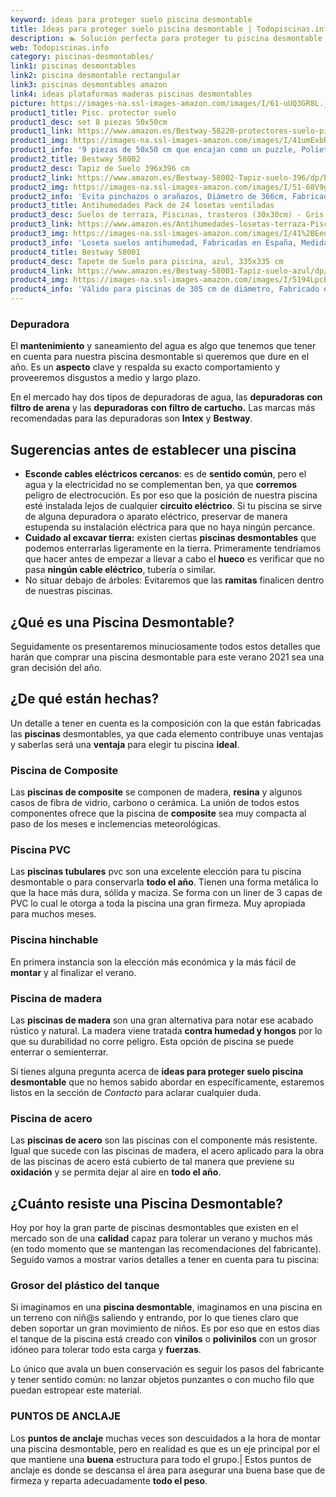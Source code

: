 ```yaml
---
keyword: ideas para proteger suelo piscina desmontable
title: Ideas para proteger suelo piscina desmontable | Todopiscinas.info
description: 🏊 Solución perfecta para proteger tu piscina desmontable este verano 2021. ¡ideas para proteger suelo piscina desmontable al mejor precio!
web: Todopiscinas.info
category: piscinas-desmontables/
link1: piscinas desmontables
link2: piscina desmontable rectangular
link3: piscinas desmontables amazon
link4: ideas plataformas maderas piscinas desmontables
picture: https://images-na.ssl-images-amazon.com/images/I/61-uUQ3GR8L.jpg
product1_title: Pisc. protector suelo
product1_desc: set 8 piezas 50x50cm
product1_link: https://www.amazon.es/Bestway-58220-protectores-suelo-piscinas/dp/B00FQD5KII?__mk_es_ES=%C3%85M%C3%85%C5%BD%C3%95%C3%91&crid=1REBN46ZQ4Z5S&dchild=1&keywords=suelo+piscina+desmontable&qid=1615937845&sprefix=suelo+piscina+desmontable%2Caps%2C188&sr=8-3&linkCode=ll1&tag=todopiscinas0e-21&linkId=58fa726c3f55b8c151e9d0317bb1c255&language=es_ES&ref_=as_li_ss_tl
product1_img: https://images-na.ssl-images-amazon.com/images/I/41umExbR8zL.jpg
product1_info: '9 piezas de 50x50 cm que encajan como un puzzle, Polietileno esponjoso, Protección frente a pinchazos'
product2_title: Bestway 58002
product2_desc: Tapiz de Suelo 396x396 cm
product2_link: https://www.amazon.es/Bestway-58002-Tapiz-suelo-396/dp/B000FLRR0U?__mk_es_ES=%C3%85M%C3%85%C5%BD%C3%95%C3%91&crid=1REBN46ZQ4Z5S&dchild=1&keywords=suelo+piscina+desmontable&qid=1615937905&sprefix=suelo+piscina+desmontable%2Caps%2C188&sr=8-5&linkCode=ll1&tag=todopiscinas0e-21&linkId=f966b92196227638ab724ef7f08b506d&language=es_ES&ref_=as_li_ss_tl
product2_img: https://images-na.ssl-images-amazon.com/images/I/51-68V9g2qL.jpg
product2_info: 'Evita pinchazos o arañazos, Diámetro de 366cm, Fabricado en PVC resistente'
product3_title: Antihumedades Pack de 24 losetas ventiladas 
product3_desc: Suelos de terraza, Piscinas, trasteros (30x30cm) - Gris
product3_link: https://www.amazon.es/Antihumedades-losetas-terraza-Piscinas-trasteros/dp/B089Y98J87?__mk_es_ES=%C3%85M%C3%85%C5%BD%C3%95%C3%91&crid=1REBN46ZQ4Z5S&dchild=1&keywords=suelo+piscina+desmontable&qid=1615938055&sprefix=suelo+piscina+desmontable%2Caps%2C188&sr=8-3&linkCode=ll1&tag=todopiscinas0e-21&linkId=ed309b245c72298d5405cd3a03372a44&language=es_ES&ref_=as_li_ss_tl
product3_img: https://images-na.ssl-images-amazon.com/images/I/41%2BEeq7u0sL.jpg
product3_info: 'Loseta suelos antihumedad, Fabricadas en España, Medidas Losetas: 30x30x1,5 cm, Montaje fácil y seguro'
product4_title: Bestway 58001
product4_desc: Tapete de Suelo para piscina, azul, 335x335 cm
product4_link: https://www.amazon.es/Bestway-58001-Tapiz-suelo-azul/dp/B0017XO0FA?__mk_es_ES=%C3%85M%C3%85%C5%BD%C3%95%C3%91&crid=1REBN46ZQ4Z5S&dchild=1&keywords=suelo+piscina+desmontable&qid=1615938140&sprefix=suelo+piscina+desmontable%2Caps%2C188&sr=8-5&linkCode=ll1&tag=todopiscinas0e-21&linkId=303b4a5d7ac7f6dd90c4c1a77537ed51&language=es_ES&ref_=as_li_ss_tl
product4_img: https://images-na.ssl-images-amazon.com/images/I/5194LpcBRxL.jpg
product4_info: 'Válido para piscinas de 305 cm de diámetro, Fabricado en PVC, Color azul'
---
```




### Depuradora

El **mantenimiento** y saneamiento del agua es algo que tenemos que tener en cuenta para nuestra piscina desmontable si queremos que dure en el año. Es un **aspecto** clave y respalda su exacto comportamiento y proveeremos disgustos a medio y largo plazo.

En el mercado hay dos tipos de depuradoras de agua, las **depuradoras con filtro de arena** y  las **depuradoras** **con filtro de cartucho.** Las marcas más recomendadas para las depuradoras son **Intex** y **Bestway**.

<brand-panel :title=product1_title :desc=product1_desc :img=product1_img :link=product1_link></brand-panel>


## Sugerencias antes de establecer una piscina



*   **Esconde cables eléctricos cercanos**: es de **sentido común**, pero el agua y la electricidad no se complementan ben, ya que **corremos** peligro de electrocución. Es por eso que la posición de nuestra piscina esté instalada lejos de cualquier **circuito eléctrico**. Si tu piscina se sirve de alguna depuradora o aparato eléctrico, preservar de manera estupenda su instalación eléctrica para que no haya ningún percance.
*   **Cuidado al excavar tierra:** existen ciertas **piscinas desmontables** que podemos enterrarlas ligeramente en la tierra. Primeramente tendríamos que hacer antes de empezar a llevar a cabo el **hueco** es verificar que no pasa **ningún cable eléctrico**, tubería o similar.
*   No situar debajo de árboles: Evitaremos que las **ramitas** finalicen dentro de nuestras piscinas.
## ¿Qué es una Piscina Desmontable?



Seguidamente os presentaremos minuciosamente todos estos detalles que harán que comprar una piscina desmontable para este verano 2021 sea una gran decisión del año.

<external-banner></external-banner>



## ¿De qué  están hechas?

Un detalle a tener en cuenta es la composición con la que están fabricadas las **piscinas** desmontables, ya que cada elemento contribuye unas ventajas y saberlas  será una **ventaja** para elegir tu piscina **ideal**.


### Piscina de Composite

Las **piscinas de composite** se componen de madera, **resina** y algunos casos de fibra de vidrio, carbono o cerámica. La unión de todos estos componentes ofrece que la piscina de **composite** sea muy compacta al paso de los meses e inclemencias meteorológicas.


### Piscina  PVC

Las **piscinas tubulares** pvc son una excelente elección para tu piscina desmontable o para conservarla **todo el año**. Tienen una forma metálica lo que la hace más dura, sólida y maciza. Se forma con un liner de 3 capas de PVC lo cual le otorga a toda la piscina una gran firmeza. Muy apropiada para muchos meses.


### Piscina hinchable

En primera instancia son la elección más económica y la más fácil de **montar** y  al finalizar el verano.


### Piscina de madera

Las **piscinas de madera** son una gran alternativa para notar ese acabado rústico y natural. La madera viene tratada **contra humedad y hongos** por lo que su durabilidad no corre peligro. Esta opción de piscina se puede enterrar o semienterrar.

Si tienes alguna pregunta acerca de **ideas para proteger suelo piscina desmontable** que no hemos sabido abordar en específicamente, estaremos listos en la sección de _Contacto_ para aclarar cualquier duda.


### Piscina de acero

Las **piscinas de acero** son las piscinas con el componente más resistente. Igual que sucede con las piscinas de madera, el acero aplicado para la obra de las piscinas de acero está cubierto de tal manera que previene su **oxidación** y se permita dejar al aire en **todo el año**.


## ¿Cuánto resiste una Piscina Desmontable?

Hoy por hoy la gran parte de piscinas desmontables que existen en el mercado son de una **calidad** capaz para tolerar un verano y muchos más (en todo momento que se mantengan las recomendaciones del fabricante). Seguido vamos a mostrar varios detalles a tener en cuenta para tu piscina:


### Grosor del plástico del tanque

Si imaginamos en una **piscina desmontable**, imaginamos en una piscina en un terreno con niñ@s saliendo y entrando, por lo que tienes claro que deben soportar un gran movimiento de niños. Es por eso que en estos días el tanque de la piscina está creado con **vinilos** o **polivinilos** con un grosor idóneo para tolerar todo esta carga y **fuerzas**.

Lo único que avala un	 buen conservación es seguir los pasos del fabricante y tener sentido común: no lanzar objetos punzantes o con mucho filo que puedan estropear este material.


### PUNTOS DE ANCLAJE

Los **puntos de anclaje** muchas veces son descuidados a la hora de montar una piscina desmontable, pero en realidad es que es un eje principal por el que mantiene una **buena** estructura para todo el grupo.| Estos puntos de anclaje es donde se descansa el área para asegurar una buena base que de firmeza y reparta adecuadamente **todo el peso**.

<stats-list :link1=link1 :link2=link2 :link3=link3 :link4=link4 :category=category></stats-list>